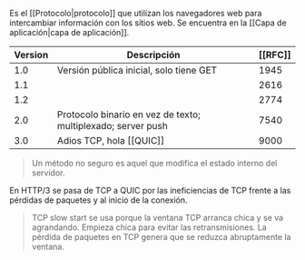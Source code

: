 Es el [[Protocolo|protocolo]] que utilizan los navegadores web para intercambiar información con los sitios web. Se encuentra en la [[Capa de aplicación|capa de aplicación]].

| Version | Descripción                                                  | [[RFC]] |
| ------- | ------------------------------------------------------------ | ------- |
| 1.0     | Versión pública inicial, solo tiene GET                      | 1945    |
| 1.1     |                                                              | 2616    |
| 1.2     |                                                              | 2774    |
| 2.0     | Protocolo binario en vez de texto; multiplexado; server push | 7540    |
| 3.0     | Adios TCP, hola [[QUIC]]                                         | 9000    |

> Un método no seguro es aquel que modifica el estado interno del servidor.

En HTTP/3 se pasa de TCP a QUIC por las ineficiencias de TCP frente a las pérdidas de paquetes y al inicio de la conexión.

> TCP slow start se usa porque la ventana TCP arranca chica y se va agrandando. Empieza chica para evitar las retransmisiones. La pérdida de paquetes en TCP genera que se reduzca abruptamente la ventana.
